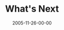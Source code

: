 ---
layout: message
category: message
series: "Death of Religion"
title: "What's Next"
date: 2005-11-26-00-00
message_id: 92
audio: "http://s3.amazonaws.com/crossroads-media/media/legacy/mp3/Religion_04_11-27-05_Whats_Next.mp3"
audio-duration: "38:09"
explicit: false
---